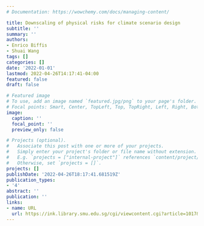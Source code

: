 ```yaml
---
# Documentation: https://wowchemy.com/docs/managing-content/

title: Downscaling of physical risks for climate scenario design
subtitle: ''
summary: ''
authors:
- Enrico Biffis
- Shuai Wang
tags: []
categories: []
date: '2022-01-01'
lastmod: 2022-04-26T14:17:41-04:00
featured: false
draft: false

# Featured image
# To use, add an image named `featured.jpg/png` to your page's folder.
# Focal points: Smart, Center, TopLeft, Top, TopRight, Left, Right, BottomLeft, Bottom, BottomRight.
image:
  caption: ''
  focal_point: ''
  preview_only: false

# Projects (optional).
#   Associate this post with one or more of your projects.
#   Simply enter your project's folder or file name without extension.
#   E.g. `projects = ["internal-project"]` references `content/project/deep-learning/index.md`.
#   Otherwise, set `projects = []`.
projects: []
publishDate: '2022-04-26T18:17:41.681519Z'
publication_types:
- '4'
abstract: ''
publication: ''
links:
- name: URL
  url: https://ink.library.smu.edu.sg/cgi/viewcontent.cgi?article=1017&context=skbi
---
```

